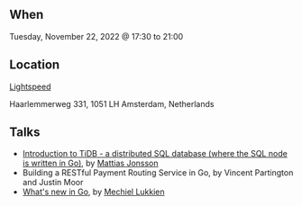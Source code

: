 When
----
Tuesday, November 22, 2022 @ 17:30 to 21:00

Location
--------
[Lightspeed](https://www.lightspeedhq.com)

Haarlemmerweg 331, 
1051 LH Amsterdam, Netherlands

Talks
-----

- [Introduction to TiDB - a distributed SQL database (where the SQL node is written in Go)](Introduction%20to%20TiDB%20at%20Golang%20Amsterdam.pdf), by [Mattias Jonsson](https://github.com/mjonss)
- Building a RESTful Payment Routing Service in Go, by Vincent Partington and Justin Moor
- [What's new in Go](whats-new-in-go.pdf), by [Mechiel Lukkien](https://github.com/mjl-)
